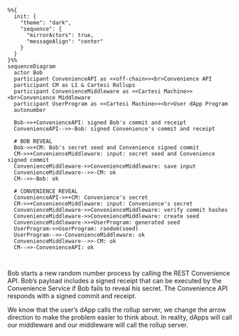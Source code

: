 ```mermaid
%%{
  init: {
    "theme": "dark",
    "sequence": {
      "mirrorActors": true,
      "messageAlign": "center"
    }
  }
}%%
sequenceDiagram
  actor Bob
  participant ConvenienceAPI as <<off-chain>><br>Convenience API
  participant CM as L1 & Cartesi Rollups
  participant ConvenienceMiddleware as <<Cartesi Machine>><br>Convenience Middleware
  participant UserProgram as <<Cartesi Machine>><br>User dApp Program
  autonumber

  Bob->>+ConvenienceAPI: signed Bob's commit and receipt
  ConvenienceAPI-->>-Bob: signed Convenience's commit and receipt

  # BOB REVEAL
  Bob->>+CM: Bob's secret seed and Convenience signed commit
  CM->>+ConvenienceMiddleware: input: secret seed and Convenience signed commit
  ConvenienceMiddleware->>ConvenienceMiddleware: save input
  ConvenienceMiddleware-->>-CM: ok
  CM-->>-Bob: ok

  # CONVENIENCE REVEAL
  ConvenienceAPI->>+CM: Convenience's secret
  CM->>+ConvenienceMiddleware: input: Convenience's secret
  ConvenienceMiddleware->>ConvenienceMiddleware: verify commit hashes
  ConvenienceMiddleware->>ConvenienceMiddleware: create seed
  ConvenienceMiddleware->>+UserProgram: generated seed
  UserProgram->>UserProgram: random(seed)
  UserProgram-->>-ConvenienceMiddleware: ok
  ConvenienceMiddleware-->>-CM: ok
  CM-->>-ConvenienceAPI: ok

  
```

Bob starts a new random number process by calling the REST Convenience API. Bob’s payload includes a signed receipt that can be executed by the Convenience Service if Bob fails to reveal his secret. The Convenience API responds with a signed commit and receipt.

We know that the user’s dApp calls the rollup server, we change the arrow direction to make the problem easier to think about. In reality, dApps will call our middleware and our middleware will call the rollup server.